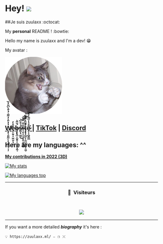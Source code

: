 # Hey! <img src="https://media.giphy.com/media/hvRJCLFzcasrR4ia7z/giphy.gif" width="35px">

##Je suis zuulaxx :octocat:

My __personal__ README !  :bowtie:

Hello my name is zuulaxx and I'm a dev! 😁

My avatar :

![Avatar](Avatar.png)

**[W̸̢̧̘͈̤̰̙̩̖̱͎̺͔̣̦̔̔̎̍̒͂̃͛̉͒̀͆̎̓̏̕é̵̡̦̱̩͓̫̼̱̠̖͓̊̓b̶̧̢̢̪͙̮͈̞̦͙̙͈̝̭̘́͊̂͛s̵̳̩͉̲͚̾͋̏̕̚͜͝͝͝ȋ̵̘͍̝̞͙̙͍͍̦̳̜̥̇̑̿̒͝t̴̨̢̨̲͖̟̹̰̺͓̭̱̹͍̬͒̌̎̇̃̊̐͘̚͝͠ȩ̷̣̠̭̬͇̲̑̊̔̍̋͂͗̔͘͠ ](https://zuulaxx.ml) | [TikTok](https://www.tiktok.com/@zuulaxx.dev) | [Discord](https://discord.gg/BhWJsBchTV)**
----------
## Here are my languages: ^^ 

**[My contributions in 2022 (3D)](https://skyline.github.com/zuulaxx/2022)**

[![My stats](https://ghstats.stilic.ml/api?username=zuulaxx&hide_title=true&theme=dark)](https://github.com/anuraghazra/github-readme-stats)

[![My languages top](https://ghstats.stilic.ml/api/top-langs/?username=zuulaxx&hide_title=true&theme=dark)](https://github.com/anuraghazra/github-readme-stats) 

-----

### <p align="center">👀 &nbsp;Visiteurs</p>

<br>

<p align="center">

  <img src="https://profile-counter.glitch.me/zuulaxx/count.svg" />

</p>

-----

If you want a more detailed ***biography*** it's here : 

``💡 https://zuulaxx.ml/ ⎯⠀❐⠀⤬ ``

